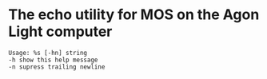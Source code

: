 # The echo utility for MOS on the Agon Light computer

```
Usage: %s [-hn] string
-h show this help message
-n supress trailing newline
```